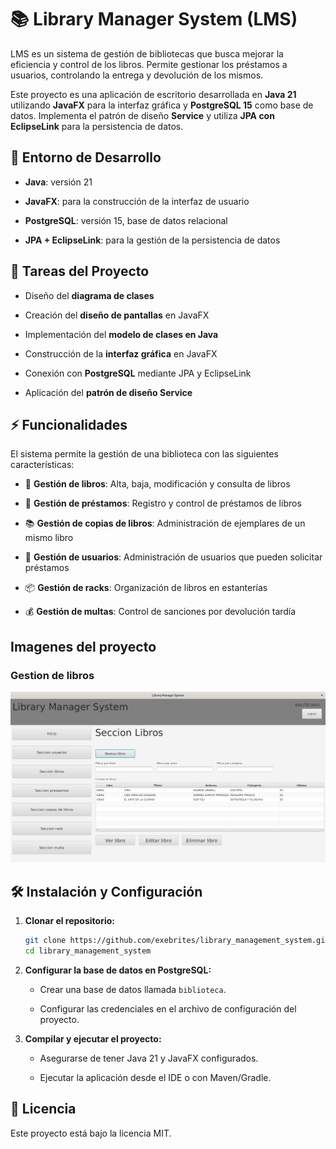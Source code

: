 # 📚 Library Manager System (LMS)

LMS es un sistema de gestión de bibliotecas que busca mejorar la eficiencia y control de los libros. Permite gestionar los préstamos a usuarios, controlando la entrega y devolución de los mismos.

Este proyecto es una aplicación de escritorio desarrollada en **Java 21** utilizando **JavaFX** para la interfaz gráfica y **PostgreSQL 15** como base de datos. Implementa el patrón de diseño **Service** y utiliza **JPA con EclipseLink** para la persistencia de datos.

## 🚀 Entorno de Desarrollo

- **Java**: versión 21
    
- **JavaFX**: para la construcción de la interfaz de usuario
    
- **PostgreSQL**: versión 15, base de datos relacional
    
- **JPA + EclipseLink**: para la gestión de la persistencia de datos
    

## 📌 Tareas del Proyecto

- Diseño del **diagrama de clases**
    
- Creación del **diseño de pantallas** en JavaFX
    
- Implementación del **modelo de clases en Java**
    
- Construcción de la **interfaz gráfica** en JavaFX
    
- Conexión con **PostgreSQL** mediante JPA y EclipseLink
    
- Aplicación del **patrón de diseño Service**
    

## ⚡ Funcionalidades

El sistema permite la gestión de una biblioteca con las siguientes características:

- 📖 **Gestión de libros**: Alta, baja, modificación y consulta de libros
    
- 🔄 **Gestión de préstamos**: Registro y control de préstamos de libros
    
- 📚 **Gestión de copias de libros**: Administración de ejemplares de un mismo libro
    
- 👤 **Gestión de usuarios**: Administración de usuarios que pueden solicitar préstamos
    
- 📦 **Gestión de racks**: Organización de libros en estanterías
    
- 💰 **Gestión de multas**: Control de sanciones por devolución tardía
    
## Imagenes del proyecto 
### Gestion de libros
![Gestion de libros](<Captura desde 2025-03-28 12-12-06.png>)

## 🛠️ Instalación y Configuración

1. **Clonar el repositorio:**
    
    ```bash
    git clone https://github.com/exebrites/library_management_system.git
    cd library_management_system
    ```
    
2. **Configurar la base de datos en PostgreSQL:**
    
    - Crear una base de datos llamada `biblioteca`.
        
    - Configurar las credenciales en el archivo de configuración del proyecto.
        
3. **Compilar y ejecutar el proyecto:**
    
    - Asegurarse de tener Java 21 y JavaFX configurados.
        
    - Ejecutar la aplicación desde el IDE o con Maven/Gradle.
        

## 📄 Licencia

Este proyecto está bajo la licencia MIT.

